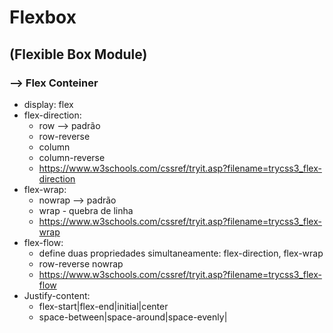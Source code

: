 # Flexbox

## (Flexible Box Module)

###  --> Flex Conteiner

- display: flex
- flex-direction:
  - row --> padrão
  - row-reverse
  - column
  - column-reverse
  -  https://www.w3schools.com/cssref/tryit.asp?filename=trycss3_flex-direction 
- flex-wrap:
  - nowrap --> padrão
  - wrap - quebra de linha
  - https://www.w3schools.com/cssref/tryit.asp?filename=trycss3_flex-wrap
- flex-flow:
  - define duas propriedades simultaneamente: flex-direction, flex-wrap
  - row-reverse nowrap
  - https://www.w3schools.com/cssref/tryit.asp?filename=trycss3_flex-flow
- Justify-content:
  - flex-start|flex-end|initial|center
  - space-between|space-around|space-evenly|

